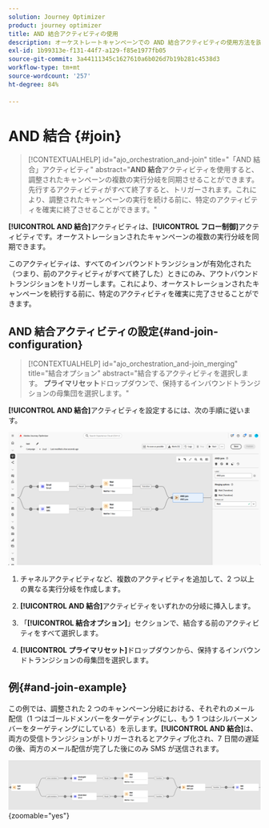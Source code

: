 ```yaml
---
solution: Journey Optimizer
product: journey optimizer
title: AND 結合アクティビティの使用
description: オーケストレートキャンペーンでの AND 結合アクティビティの使用方法を説明します
exl-id: 1b99313e-f131-44f7-a129-f85e1977fb05
source-git-commit: 3a44111345c1627610a6b026d7b19b281c4538d3
workflow-type: tm+mt
source-wordcount: '257'
ht-degree: 84%

---
```



# AND 結合 {#join}

>[!CONTEXTUALHELP]
>id="ajo_orchestration_and-join"
>title="「AND 結合」アクティビティ"
>abstract="**AND 結合**&#x200B;アクティビティを使用すると、調整されたキャンペーンの複数の実行分岐を同期させることができます。先行するアクティビティがすべて終了すると、トリガーされます。これにより、調整されたキャンペーンの実行を続ける前に、特定のアクティビティを確実に終了させることができます。"

**[!UICONTROL AND 結合]**&#x200B;アクティビティは、**[!UICONTROL フロー制御]**&#x200B;アクティビティです。オーケストレーションされたキャンペーンの複数の実行分岐を同期できます。

このアクティビティは、すべてのインバウンドトランジションが有効化された（つまり、前のアクティビティがすべて終了した）ときにのみ、アウトバウンドトランジションをトリガーします。これにより、オーケストレーションされたキャンペーンを続行する前に、特定のアクティビティを確実に完了させることができます。

## AND 結合アクティビティの設定{#and-join-configuration}

>[!CONTEXTUALHELP]
>id="ajo_orchestration_and-join_merging"
>title="結合オプション"
>abstract="結合するアクティビティを選択します。 **プライマリセット**&#x200B;ドロップダウンで、保持するインバウンドトランジションの母集団を選択します。"

**[!UICONTROL AND 結合]**&#x200B;アクティビティを設定するには、次の手順に従います。

![](../assets/workflow-andjoin.png)

1. チャネルアクティビティなど、複数のアクティビティを追加して、2 つ以上の異なる実行分岐を作成します。

1. **[!UICONTROL AND 結合]**&#x200B;アクティビティをいずれかの分岐に挿入します。

1. 「**[!UICONTROL 結合オプション]**」セクションで、結合する前のアクティビティをすべて選択します。

1. **[!UICONTROL プライマリセット]**&#x200B;ドロップダウンから、保持するインバウンドトランジションの母集団を選択します。

## 例{#and-join-example}

この例では、調整された 2 つのキャンペーン分岐における、それぞれのメール配信（1 つはゴールドメンバーをターゲティングにし、もう 1 つはシルバーメンバーをターゲティングにしている）を示します。**[!UICONTROL AND 結合]**&#x200B;は、両方の受信トランジションがトリガーされるとアクティブ化され、7 日間の遅延の後、両方のメール配信が完了した後にのみ SMS が送信されます。

![](../assets/workflow-andjoin-example.png){zoomable="yes"}
